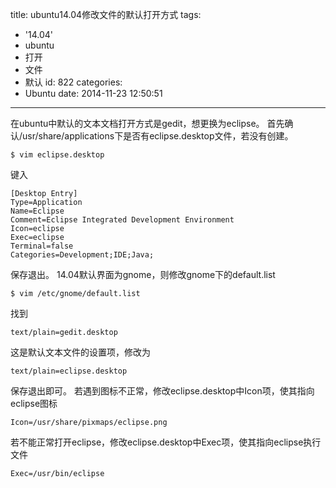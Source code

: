 title: ubuntu14.04修改文件的默认打开方式
tags:
  - '14.04'
  - ubuntu
  - 打开
  - 文件
  - 默认
id: 822
categories:
  - Ubuntu
date: 2014-11-23 12:50:51
---

在ubuntu中默认的文本文档打开方式是gedit，想更换为eclipse。
首先确认/usr/share/applications下是否有eclipse.desktop文件，若没有创建。

	$ vim eclipse.desktop
	
键入

	[Desktop Entry]
	Type=Application
	Name=Eclipse
	Comment=Eclipse Integrated Development Environment
	Icon=eclipse
	Exec=eclipse
	Terminal=false
	Categories=Development;IDE;Java;
	
保存退出。
14.04默认界面为gnome，则修改gnome下的default.list

	$ vim /etc/gnome/default.list
	
找到

	text/plain=gedit.desktop
	
这是默认文本文件的设置项，修改为

	text/plain=eclipse.desktop
	
保存退出即可。
若遇到图标不正常，修改eclipse.desktop中Icon项，使其指向eclipse图标

	Icon=/usr/share/pixmaps/eclipse.png
	
若不能正常打开eclipse，修改eclipse.desktop中Exec项，使其指向eclipse执行文件

	Exec=/usr/bin/eclipse